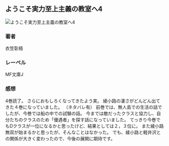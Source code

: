 ## ようこそ実力至上主義の教室へ4
![ようこそ実力至上主義の教室へ4](https://imgur.com/ftSu1Op.png)
### 著者
衣笠彰梧
### レーベル
MF文庫J
### 感想
4巻読了。
さらにおもしろくなってきたよう実。
綾小路の凄さがどんどん出てきた４巻になっていました。
（ネタバレ有）
前巻では、無人島での生活の話でしたが、今巻では船の中での試験の話。
今までは敵だったクラスと協力し、自分たちのクラスのため「優遇者」を探す話になっていました。
てっきり今巻でもDクラスが一位になるかと思ったけど、結果としては２，３位に。
また綾小路無双が始まるかと思ったが、そんなことはなかった。
でも、綾小路と軽井沢との関係が大きく変わったので、今後の展開に期待です。